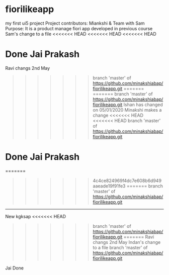 # fiorilikeapp
my first ui5 project
Project contributors:
Miankshi & Team with Sam
Purpose:
It is a product manage fiori app developed in previous course
Sam's change to a file
<<<<<<< HEAD
<<<<<<< HEAD
<<<<<<< HEAD

Done Jai Prakash
=======
Ravi changs 2nd May
>>>>>>> branch 'master' of https://github.com/minakshiabap/fiorilikeapp.git
=======
=======
>>>>>>> branch 'master' of https://github.com/minakshiabap/fiorilikeapp.git
Ishan has changed on 05/01/2020
Minakshi makes a change
<<<<<<< HEAD
<<<<<<< HEAD
>>>>>>> branch 'master' of https://github.com/minakshiabap/fiorilikeapp.git

Done Jai Prakash
=======
=======
>>>>>>> 4c4ce824969f4dc7e608b6d949aaeade19f91fe3
=======
>>>>>>> branch 'master' of https://github.com/minakshiabap/fiorilikeapp.git
---
New kgksap
<<<<<<< HEAD
>>>>>>> branch 'master' of https://github.com/minakshiabap/fiorilikeapp.git
=======
Ravi changs 2nd May
Indan's change to a file
>>>>>>> branch 'master' of https://github.com/minakshiabap/fiorilikeapp.git

Jai Done